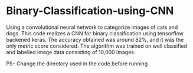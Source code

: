 # Binary-Classification-using-CNN
Using a convolutional neural network to categorize images of cats and dogs.
This code realizes a CNN for binary classification using tensorflow backened keras.
The accuracy obtained was around 82%, and it was the only metric score considered. 
The algorithm was trained on well classified and labelled image data consisting of 10,000 images.

PS- Change the directory used in the code before running

